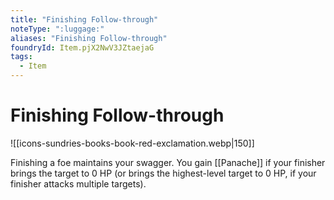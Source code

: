 ```yaml
---
title: "Finishing Follow-through"
noteType: ":luggage:"
aliases: "Finishing Follow-through"
foundryId: Item.pjX2NwV3JZtaejaG
tags:
  - Item
---
```


# Finishing Follow-through
![[icons-sundries-books-book-red-exclamation.webp|150]]

Finishing a foe maintains your swagger. You gain [[Panache]] if your finisher brings the target to 0 HP (or brings the highest-level target to 0 HP, if your finisher attacks multiple targets).
